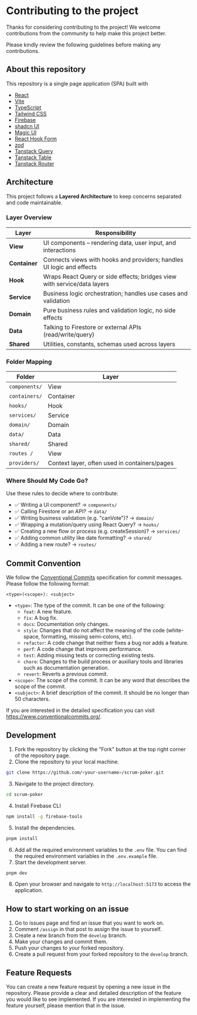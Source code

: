 # Contributing to the project

Thanks for considering contributing to the project! We welcome contributions from the community to help make this project better.

Please kindly review the following guidelines before making any contributions.

## About this repository

This repository is a single page application (SPA) built with

- [React](https://react.dev/)
- [Vite](https://vitejs.dev/)
- [TypeScript](https://www.typescriptlang.org/)
- [Tailwind CSS](https://tailwindcss.com/)
- [Firebase](https://firebase.google.com/)
- [shadcn UI](https://ui.shadcn.com/)
- [Magic UI](https://magicui.design/)
- [React Hook Form](https://react-hook-form.com/)
- [zod](https://zod.dev/)
- [Tanstack Query](https://tanstack.com/query/latest)
- [Tanstack Table](https://tanstack.com/table/latest)
- [Tanstack Router](https://tanstack.com/router/latest)

## Architecture

This project follows a **Layered Architecture** to keep concerns separated and code maintainable.

### Layer Overview

| Layer         | Responsibility                                                           |
| ------------- | ------------------------------------------------------------------------ |
| **View**      | UI components – rendering data, user input, and interactions             |
| **Container** | Connects views with hooks and providers; handles UI logic and effects    |
| **Hook**      | Wraps React Query or side effects; bridges view with service/data layers |
| **Service**   | Business logic orchestration; handles use cases and validation           |
| **Domain**    | Pure business rules and validation logic, no side effects                |
| **Data**      | Talking to Firestore or external APIs (read/write/query)                 |
| **Shared**    | Utilities, constants, schemas used across layers                         |

### Folder Mapping

| Folder        | Layer                                         |
| ------------- | --------------------------------------------- |
| `components/` | View                                          |
| `containers/` | Container                                     |
| `hooks/`      | Hook                                          |
| `services/`   | Service                                       |
| `domain/`     | Domain                                        |
| `data/`       | Data                                          |
| `shared/`     | Shared                                        |
| `routes /`    | View                                          |
| `providers/`  | Context layer, often used in containers/pages |

### Where Should My Code Go?

Use these rules to decide where to contribute:

- ✅ Writing a UI component? → `components/`
- ✅ Calling Firestore or an API? → `data/`
- ✅ Writing business validation (e.g. "canVote")? → `domain/`
- ✅ Wrapping a mutation/query using React Query? → `hooks/`
- ✅ Creating a new flow or process (e.g. createSession)? → `services/`
- ✅ Adding common utility like date formatting? → `shared/`
- ✅ Adding a new route? → `routes/`

## Commit Convention

We follow the [Conventional Commits](https://www.conventionalcommits.org/en/v1.0.0/) specification for commit messages. Please follow the following format:

```
<type>(<scope>): <subject>
```

- `<type>`: The type of the commit. It can be one of the following:
  - `feat`: A new feature.
  - `fix`: A bug fix.
  - `docs`: Documentation only changes.
  - `style`: Changes that do not affect the meaning of the code (white-space, formatting, missing semi-colons, etc).
  - `refactor`: A code change that neither fixes a bug nor adds a feature.
  - `perf`: A code change that improves performance.
  - `test`: Adding missing tests or correcting existing tests.
  - `chore`: Changes to the build process or auxiliary tools and libraries such as documentation generation.
  - `revert`: Reverts a previous commit.
- `<scope>`: The scope of the commit. It can be any word that describes the scope of the commit.
- `<subject>`: A brief description of the commit. It should be no longer than 50 characters.

If you are interested in the detailed specification you can visit https://www.conventionalcommits.org/.

## Development

1. Fork the repository by clicking the "Fork" button at the top right corner of the repository page.
2. Clone the repository to your local machine.

```bash
git clone https://github.com/<your-username>/scrum-poker.git
```

3. Navigate to the project directory.

```bash
cd scrum-poker
```

4. Install Firebase CLI

```bash
npm install -g firebase-tools
```

5. Install the dependencies.

```bash
pnpm install
```

6. Add all the required environment variables to the `.env` file. You can find the required environment variables in the `.env.example` file.
7. Start the development server.

```bash
pnpm dev
```

8. Open your browser and navigate to `http://localhost:5173` to access the application.

## How to start working on an issue

1. Go to issues page and find an issue that you want to work on.
2. Comment `/assign` in that post to assign the issue to yourself.
3. Create a new branch from the `develop` branch.
4. Make your changes and commit them.
5. Push your changes to your forked repository.
6. Create a pull request from your forked repository to the `develop` branch.

## Feature Requests

You can create a new feature request by opening a new issue in the repository. Please provide a clear and detailed description of the feature you would like to see implemented. If you are interested in implementing the feature yourself, please mention that in the issue.
